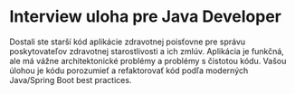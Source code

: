 # Interview uloha pre Java Developer

Dostali ste starší kód aplikácie zdravotnej poisťovne pre správu poskytovateľov zdravotnej starostlivosti a ich zmlúv. Aplikácia je funkčná, ale má vážne architektonické problémy a problémy s čistotou kódu. Vašou úlohou je kódu porozumieť a refaktorovať kód podľa moderných Java/Spring Boot best practices.
